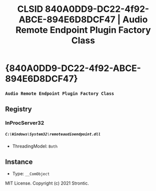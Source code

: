 ﻿---
title: "CLSID 840A0DD9-DC22-4f92-ABCE-894E6D8DCF47 | Audio Remote Endpoint Plugin Factory Class"
excerpt: What is COM-Object CLSID 840A0DD9-DC22-4f92-ABCE-894E6D8DCF47?
---

# {840A0DD9-DC22-4f92-ABCE-894E6D8DCF47}

### `Audio Remote Endpoint Plugin Factory Class`

## Registry


### InProcServer32

##### `C:\Windows\System32\remoteaudioendpoint.dll`
* ThreadingModel: `Both`

## Instance

* Type: `__ComObject`

MIT License. Copyright (c) 2021 Strontic.


